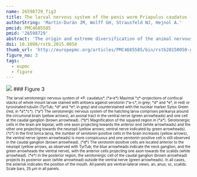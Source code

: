```yaml
---
name: 26598729_fig3
title: The larval nervous system of the penis worm Priapulus caudatus (Ecdysozoa).
authorString: 'Martín-Durán JM, Wolff GH, Strausfeld NJ, Hejnol A.'
pmcid: PMC4685585
pmid: '26598729'
abstract: 'The origin and extreme diversification of the animal nervous system is a central question in biology. While most of the attention has traditionally been paid to those lineages with highly elaborated nervous systems (e.g. arthropods, vertebrates, annelids), only the study of the vast animal diversity can deliver a comprehensive view of the evolutionary history of this organ system. In this regard, the phylogenetic position and apparently conservative molecular, morphological and embryological features of priapulid worms (Priapulida) place this animal lineage as a key to understanding the evolution of the Ecdysozoa (i.e. arthropods and nematodes). In this study, we characterize the nervous system of the hatching larva and first lorica larva of the priapulid worm Priapulus caudatus by immunolabelling against acetylated and tyrosinated tubulin, pCaMKII, serotonin and FMRFamide. Our results show that a circumoral brain and an unpaired ventral nerve with a caudal ganglion characterize the central nervous system of hatching embryos. After the first moult, the larva attains some adult features: a neck ganglion, an introvert plexus, and conspicuous secondary longitudinal neurites. Our study delivers a neuroanatomical framework for future embryological studies in priapulid worms, and helps illuminate the course of nervous system evolution in the Ecdysozoa.'
doi: 10.1098/rstb.2015.0050
thumb_url: 'http://europepmc.org/articles/PMC4685585/bin/rstb20150050-g3.gif'
figure_no: 3
tags:
  - eupmc
  - figure
---
```

<img src='http://europepmc.org/articles/PMC4685585/bin/rstb20150050-g3.jpg' style='max-height: 300px'>
### Figure 3
<p style='font-size: 10px;'>The larval serotonergic nervous system of *P. caudatus*. (*a–e*) Maximal *z*-projections of confocal stacks of whole mount larvae stained with antisera against serotonin (*a–c*, in grey; *d* and *e*, in red) or tyrosinated tubulin (TyrTub; *d* and *e*, in grey) and counterstained with the nuclear marker Sytox Green (red, in *a*,*c*). (*a*) The serotonergic nervous system of the hatching larva comprises perikarya around the circumoral brain (yellow arrows), an axonal tract in the ventral nerve (green arrowheads) and one cell at the caudal ganglion (brown arrowhead). (*b*) Magnification of the squared region in (*a*). Serotonergic cells in the brain are bipolar, with one axon projecting towards the anterior end (white arrowheads) and the other one projecting towards the neuropil (yellow arrows; ventral nerve indicated by green arrowheads). (*c*) In the first lorica larva, the number of serotonin-positive cells in the brain increases (yellow arrows), the ventral nerve (green arrowheads) is more conspicuous and one serotonin-positive cell is still observed in the caudal ganglion (brown arrowhead). (*d*) The serotonin-positive cells are located anterior to the neuropil (yellow arrows, as observed with TyrTub; the blue arrowheads indicate the neck ganglion, and the green arrowheads the ventral nerve), with the anterior cells projecting one axon towards the scalids (white arrowhead). (*e*) In the posterior region, the serotonergic cell of the caudal ganglion (brown arrowhead) projects its posterior axon (white arrowhead) outside the ventral nerve (green arrowheads). In all cases, the asterisk indicates the position of the mouth. All panels are ventral–lateral views. an, anus; sc, scalids. Scale bars, 25 µm in all panels.</p>
